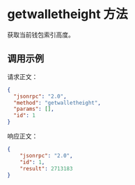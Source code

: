 # getwalletheight 方法

获取当前钱包索引高度。

## 调用示例

请求正文：

```json
{
  "jsonrpc": "2.0",
  "method": "getwalletheight",
  "params": [],
  "id": 1
}
```

响应正文：

```json
{
    "jsonrpc": "2.0",
    "id": 1,
    "result": 2713183
}
```

